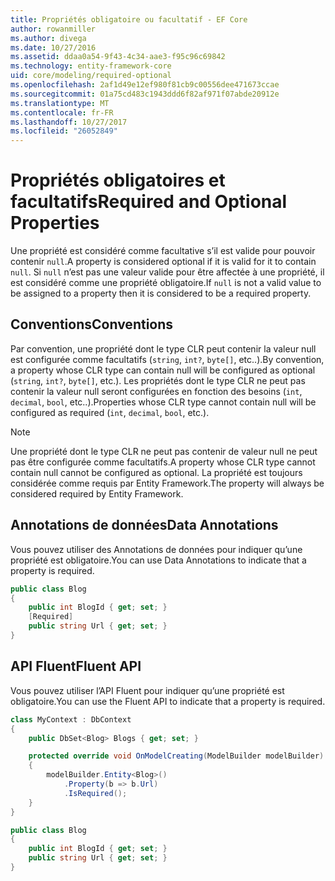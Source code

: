 ```yaml
---
title: Propriétés obligatoire ou facultatif - EF Core
author: rowanmiller
ms.author: divega
ms.date: 10/27/2016
ms.assetid: ddaa0a54-9f43-4c34-aae3-f95c96c69842
ms.technology: entity-framework-core
uid: core/modeling/required-optional
ms.openlocfilehash: 2af1d49e12ef980f81cb9c00556dee471673ccae
ms.sourcegitcommit: 01a75cd483c1943ddd6f82af971f07abde20912e
ms.translationtype: MT
ms.contentlocale: fr-FR
ms.lasthandoff: 10/27/2017
ms.locfileid: "26052849"
---
```

# <a name="required-and-optional-properties"></a><span data-ttu-id="22b78-102">Propriétés obligatoires et facultatifs</span><span class="sxs-lookup"><span data-stu-id="22b78-102">Required and Optional Properties</span></span>

<span data-ttu-id="22b78-103">Une propriété est considéré comme facultative s’il est valide pour pouvoir contenir `null`.</span><span class="sxs-lookup"><span data-stu-id="22b78-103">A property is considered optional if it is valid for it to contain `null`.</span></span> <span data-ttu-id="22b78-104">Si `null` n’est pas une valeur valide pour être affectée à une propriété, il est considéré comme une propriété obligatoire.</span><span class="sxs-lookup"><span data-stu-id="22b78-104">If `null` is not a valid value to be assigned to a property then it is considered to be a required property.</span></span>

## <a name="conventions"></a><span data-ttu-id="22b78-105">Conventions</span><span class="sxs-lookup"><span data-stu-id="22b78-105">Conventions</span></span>

<span data-ttu-id="22b78-106">Par convention, une propriété dont le type CLR peut contenir la valeur null est configurée comme facultatifs (`string`, `int?`, `byte[]`, etc..).</span><span class="sxs-lookup"><span data-stu-id="22b78-106">By convention, a property whose CLR type can contain null will be configured as optional (`string`, `int?`, `byte[]`, etc.).</span></span> <span data-ttu-id="22b78-107">Les propriétés dont le type CLR ne peut pas contenir la valeur null seront configurées en fonction des besoins (`int`, `decimal`, `bool`, etc..).</span><span class="sxs-lookup"><span data-stu-id="22b78-107">Properties whose CLR type cannot contain null will be configured as required (`int`, `decimal`, `bool`, etc.).</span></span>

> [!NOTE]  
> <span data-ttu-id="22b78-108">Une propriété dont le type CLR ne peut pas contenir de valeur null ne peut pas être configurée comme facultatifs.</span><span class="sxs-lookup"><span data-stu-id="22b78-108">A property whose CLR type cannot contain null cannot be configured as optional.</span></span> <span data-ttu-id="22b78-109">La propriété est toujours considérée comme requis par Entity Framework.</span><span class="sxs-lookup"><span data-stu-id="22b78-109">The property will always be considered required by Entity Framework.</span></span>

## <a name="data-annotations"></a><span data-ttu-id="22b78-110">Annotations de données</span><span class="sxs-lookup"><span data-stu-id="22b78-110">Data Annotations</span></span>

<span data-ttu-id="22b78-111">Vous pouvez utiliser des Annotations de données pour indiquer qu’une propriété est obligatoire.</span><span class="sxs-lookup"><span data-stu-id="22b78-111">You can use Data Annotations to indicate that a property is required.</span></span>

<!-- [!code-csharp[Main](samples/core/Modeling/DataAnnotations/Samples/Required.cs?highlight=4)] -->
``` csharp
public class Blog
{
    public int BlogId { get; set; }
    [Required]
    public string Url { get; set; }
}
```

## <a name="fluent-api"></a><span data-ttu-id="22b78-112">API Fluent</span><span class="sxs-lookup"><span data-stu-id="22b78-112">Fluent API</span></span>

<span data-ttu-id="22b78-113">Vous pouvez utiliser l’API Fluent pour indiquer qu’une propriété est obligatoire.</span><span class="sxs-lookup"><span data-stu-id="22b78-113">You can use the Fluent API to indicate that a property is required.</span></span>

<!-- [!code-csharp[Main](samples/core/Modeling/FluentAPI/Samples/Required.cs?highlight=7,8,9)] -->
``` csharp
class MyContext : DbContext
{
    public DbSet<Blog> Blogs { get; set; }

    protected override void OnModelCreating(ModelBuilder modelBuilder)
    {
        modelBuilder.Entity<Blog>()
            .Property(b => b.Url)
            .IsRequired();
    }
}

public class Blog
{
    public int BlogId { get; set; }
    public string Url { get; set; }
}
```

